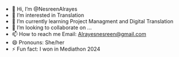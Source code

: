- 👋 Hi, I’m @NesreenAlrayes
- 👀 I’m interested in Translation
- 🌱 I’m currently learning Project Managment and Digital Translation
- 💞️ I’m looking to collaborate on ...
- 📫 How to reach me Email: Alrayesnesreen@gmail.com
- 😄 Pronouns: She/her
- ⚡ Fun fact: I won in Mediathon 2024

<!---
NesreenAlrayes/NesreenAlrayes is a ✨ special ✨ repository because its `README.md` (this file) appears on your GitHub profile.
You can click the Preview link to take a look at your changes.
--->
